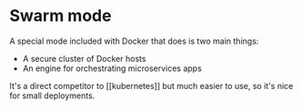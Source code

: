 # Swarm mode
A special mode included with Docker that does is two main things:

* A secure cluster of Docker hosts
* An engine for orchestrating microservices apps

It's a direct competitor to [[kubernetes]] but much easier to use, so it's nice for small deployments.
